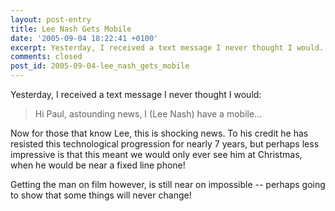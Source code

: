 ```yaml
---
layout: post-entry
title: Lee Nash Gets Mobile
date: '2005-09-04 18:22:41 +0100'
excerpt: Yesterday, I received a text message I never thought I would.
comments: closed
post_id: 2005-09-04-lee_nash_gets_mobile
---
```

Yesterday, I received a text message I never thought I would:

> Hi Paul, astounding news, I (Lee Nash) have a mobile...

Now for those that know Lee, this is shocking news. To his credit he has resisted this technological progression for nearly 7 years, but perhaps less impressive is that this meant we would only ever see him at Christmas, when he would be near a fixed line phone!

Getting the man on film however, is still near on impossible -- perhaps going to show that some things will never change!